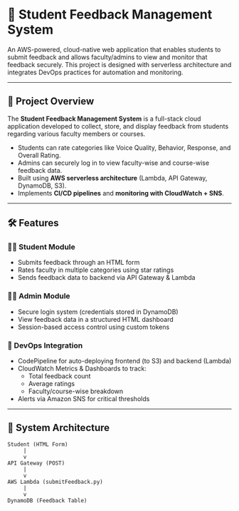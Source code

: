 # 📝 Student Feedback Management System

An AWS-powered, cloud-native web application that enables students to submit feedback and allows faculty/admins to view and monitor that feedback securely. This project is designed with serverless architecture and integrates DevOps practices for automation and monitoring.

---

## 🚀 Project Overview

The **Student Feedback Management System** is a full-stack cloud application developed to collect, store, and display feedback from students regarding various faculty members or courses.

- Students can rate categories like Voice Quality, Behavior, Response, and Overall Rating.
- Admins can securely log in to view faculty-wise and course-wise feedback data.
- Built using **AWS serverless architecture** (Lambda, API Gateway, DynamoDB, S3).
- Implements **CI/CD pipelines** and **monitoring with CloudWatch + SNS**.

---

## 🛠️ Features

### 👨‍🎓 Student Module
- Submits feedback through an HTML form
- Rates faculty in multiple categories using star ratings
- Sends feedback data to backend via API Gateway & Lambda

### 👨‍🏫 Admin Module
- Secure login system (credentials stored in DynamoDB)
- View feedback data in a structured HTML dashboard
- Session-based access control using custom tokens

### 🔄 DevOps Integration
- CodePipeline for auto-deploying frontend (to S3) and backend (Lambda)
- CloudWatch Metrics & Dashboards to track:
  - Total feedback count
  - Average ratings
  - Faculty/course-wise breakdown
- Alerts via Amazon SNS for critical thresholds

---

## 🧱 System Architecture

```text
Student (HTML Form)
     |
     v
API Gateway (POST)
     |
     v
AWS Lambda (submitFeedback.py)
     |
     v
DynamoDB (Feedback Table)
